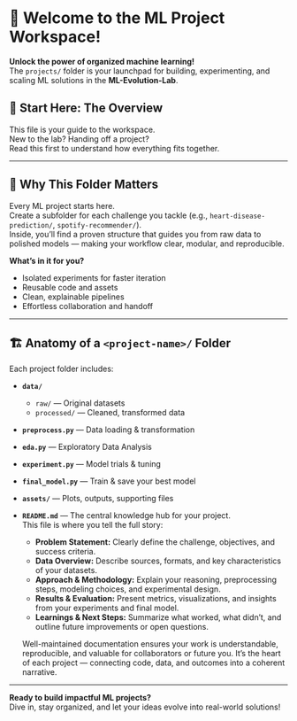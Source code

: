 # 🚀 Welcome to the ML Project Workspace!

**Unlock the power of organized machine learning!**  
The `projects/` folder is your launchpad for building, experimenting, and scaling ML solutions in the **ML-Evolution-Lab**.

## 📖 Start Here: The Overview

This file is your guide to the workspace.  
New to the lab? Handing off a project?  
Read this first to understand how everything fits together.

---

## 🌟 Why This Folder Matters

Every ML project starts here.  
Create a subfolder for each challenge you tackle (e.g., `heart-disease-prediction/`, `spotify-recommender/`).  
Inside, you’ll find a proven structure that guides you from raw data to polished models — making your workflow clear, modular, and reproducible.

**What’s in it for you?**
- Isolated experiments for faster iteration
- Reusable code and assets
- Clean, explainable pipelines
- Effortless collaboration and handoff

---

## 🏗️ Anatomy of a `<project-name>/` Folder

Each project folder includes:

- **`data/`**
    - `raw/` — Original datasets
    - `processed/` — Cleaned, transformed data
- **`preprocess.py`** — Data loading & transformation
- **`eda.py`** — Exploratory Data Analysis
- **`experiment.py`** — Model trials & tuning
- **`final_model.py`** — Train & save your best model
- **`assets/`** — Plots, outputs, supporting files
- **`README.md`** — The central knowledge hub for your project.  
    This file is where you tell the full story:  
    - **Problem Statement:** Clearly define the challenge, objectives, and success criteria.  
    - **Data Overview:** Describe sources, formats, and key characteristics of your datasets.  
    - **Approach & Methodology:** Explain your reasoning, preprocessing steps, modeling choices, and experimental design.  
    - **Results & Evaluation:** Present metrics, visualizations, and insights from your experiments and final model.  
    - **Learnings & Next Steps:** Summarize what worked, what didn’t, and outline future improvements or open questions. 

    Well-maintained documentation ensures your work is understandable, reproducible, and valuable for collaborators or future you. It’s the heart of each project — connecting code, data, and outcomes into a coherent narrative.


---

**Ready to build impactful ML projects?**  
Dive in, stay organized, and let your ideas evolve into real-world solutions!

